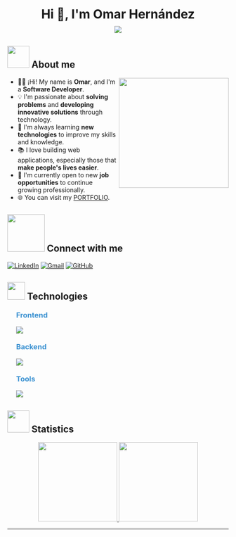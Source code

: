 <!-- Title -->
<div id="user-content-toc">
  <ul align="center" style="margin: 0; padding: 0;">
    <summary>
      <h1 style="display: inline-block; margin: 10px 0;">Hi 👋, I'm Omar Hernández</h1>
    </summary>
  </ul>
</div>

<!-- Sub-Title -->
<p align="center" style="margin: 0;">
  <a href="https://github.com/DenverCoder1/readme-typing-svg">
  <img src="https://readme-typing-svg.herokuapp.com?font=Time+New+Roman&color=%233A91D1&size=25&center=true&vCenter=true&width=700&height=80&lines=Passionate+Full+Stack+Developer;Self-taught+and+challenge-seeker;Driven+to+build+impactful+applications;Explorer+of+emerging+technologies;Inspired+to+learn+and+create+innovative+solutions">
  </a>
</p>

<!-- About me -->
## <picture><img src="https://github.com/7oSkaaa/7oSkaaa/blob/main/Images/about_me.gif?raw=true" width="50px"></picture> About me

<picture> 
  <img align="right" src="https://github.com/7oSkaaa/7oSkaaa/blob/main/Images/Right_Side.gif?raw=true" width="250px">
</picture>

- :man_technologist: ¡Hi! My name is **Omar**, and I'm a **Software Developer**.
- :bulb: I'm passionate about **solving problems** and **developing innovative solutions** through technology.
- :rocket: I'm always learning **new technologies** to improve my skills and knowledge.
- :books: I love building web applications, especially those that **make people's lives easier**.
- :handshake: I'm currently open to new **job opportunities** to continue growing professionally. <br/>
- 🌐 You can visit my <a href="https://portafolio-omarher.vercel.app/" target="_blank" rel="noopener noreferrer">PORTFOLIO</a>.

<!-- Connect wuth me -->
## <picture> <img src='https://raw.githubusercontent.com/ShahriarShafin/ShahriarShafin/main/Assets/handshake.gif' width="85px"> </picture> Connect with me
[![LinkedIn](https://img.shields.io/badge/LinkedIn-%230077B5.svg?logo=linkedin&logoColor=white)](https://www.linkedin.com/in/omar-alejandro-hernandez-diaz/) 
[![Gmail](https://img.shields.io/badge/Gmail-D14836?logo=gmail&logoColor=white)](mailto:omarhrn@gmail.com) 
[![GitHub](https://img.shields.io/badge/GitHub-%2312100E.svg?logo=github&logoColor=white)](https://github.com/omar15hr)


<!-- Techonlogies Know -->
## <picture><img src = "https://media2.giphy.com/media/QssGEmpkyEOhBCb7e1/giphy.gif?cid=ecf05e47a0n3gi1bfqntqmob8g9aid1oyj2wr3ds3mg700bl&rid=giphy.gif" width = 40px></picture> Technologies
<picture> </picture>

<!-- Frontend -->
<h3 style="margin-left: 20px; margin-top: 20px; color: #3A91D1;">Frontend</h3>
<p style="margin-left: 20px;">
  <a href="https://skillicons.dev">
    <img src="https://skillicons.dev/icons?i=html,css,js,ts,react,tailwind,bootstrap,nextjs&perline=10" />
  </a>
</p>

<!-- Backend -->
<h3 style="margin-left: 20px; margin-top: 20px; color: #3A91D1;">Backend</h3>
<p style="margin-left: 20px;">
  <a href="https://skillicons.dev">
    <img src="https://skillicons.dev/icons?i=express,nodejs,postgres,prisma,mongodb,docker&perline=10" />
  </a>
</p>

<!-- Tools -->
<h3 style="margin-left: 20px; margin-top: 20px; color: #3A91D1;">Tools</h3>
<p style="margin-left: 20px;">
  <a href="https://skillicons.dev">
    <img src="https://skillicons.dev/icons?i=git,github,githubactions,postman,vscode,bash,netlify,vercel,pnpm,npm,notion,vite&perline=10" />
  </a>
</p>

<!-- Analitycs -->
## <picture><img src = "https://github.com/7oSkaaa/7oSkaaa/blob/main/Images/Statistics.gif?raw=true" width = 50px></picture> Statistics
<p align="center">
  <a href="https://github.com/backytadev">
    <img height="180em" src="https://github-readme-stats.vercel.app/api?username=backytadev&show_icons=true&theme=algolia&include_all_commits=true&count_private=true"/>
    <img height="180em" src="https://github-readme-stats.vercel.app/api/top-langs/?username=backytadev&layout=compact&langs_count=8&theme=algolia"/>
  </a>
</p>



-----
